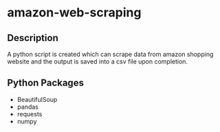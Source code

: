 # amazon-web-scraping

## Description
A python script is created which can scrape data from amazon shopping website and the output is saved into a csv file upon completion.

## Python Packages
+ BeautifulSoup
+ pandas
+ requests
+ numpy
